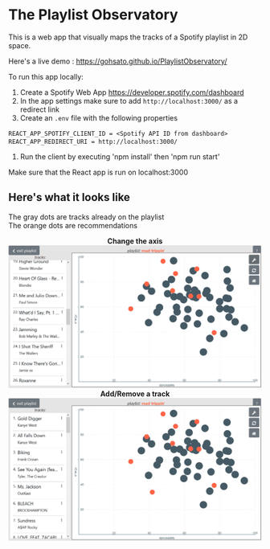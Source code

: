 # The Playlist Observatory
This is a web app that visually maps the tracks of a Spotify playlist in 2D space.

Here's a live demo : https://gohsato.github.io/PlaylistObservatory/

To run this app locally:  
1. Create a Spotify Web App https://developer.spotify.com/dashboard
2. In the app settings make sure to add `http://localhost:3000/` as a redirect link
3. Create an `.env` file with the following properties
```
REACT_APP_SPOTIFY_CLIENT_ID = <Spotify API ID from dashboard>
REACT_APP_REDIRECT_URI = http://localhost:3000/
```
1. Run the client by executing 'npm install' then 'npm run start'

Make sure that the React app is run on localhost:3000

## Here's what it looks like  
The gray dots are tracks already on the playlist  
The orange dots are recommendations

<p align="center">
<b>Change the axis </b>
  <img src="demo_gifs/axis_demo.gif"/>
<br>
<b>Add/Remove a track </b>
  <img src="demo_gifs/add_demo.gif"/>

</p>



